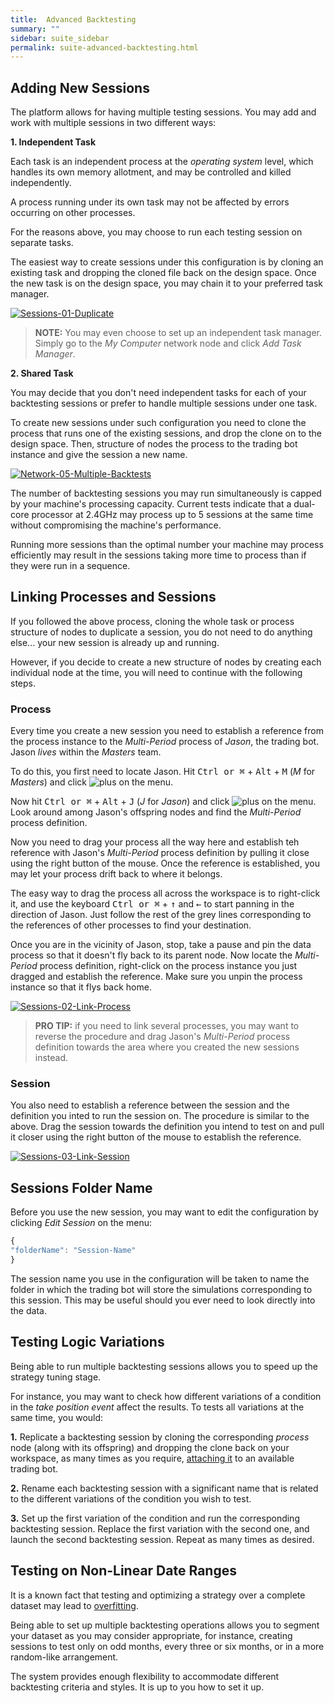 ```yaml
---
title:  Advanced Backtesting
summary: ""
sidebar: suite_sidebar
permalink: suite-advanced-backtesting.html
---
```


## Adding New Sessions

The platform allows for having multiple testing sessions. You may add and work with multiple sessions in two different ways:

**1. Independent Task**

Each task is an independent process at the *operating system* level, which handles its own memory allotment, and may be controlled and killed independently.

A process running under its own task may not be affected by errors occurring on other processes.

For the reasons above, you may choose to run each testing session on separate tasks.

The easiest way to create sessions under this configuration is by cloning an existing task and dropping the cloned file back on the design space. Once the new task is on the design space, you may chain it to your preferred task manager.

[![Sessions-01-Duplicate](https://user-images.githubusercontent.com/13994516/70354911-23d8c000-1871-11ea-8a6c-552ab6e206ce.gif)](https://user-images.githubusercontent.com/13994516/70354911-23d8c000-1871-11ea-8a6c-552ab6e206ce.gif)

> **NOTE:** You may even choose to set up an independent task manager. Simply go to the *My Computer* network node and click *Add Task Manager*.

**2. Shared Task**

You may decide that you don't need independent tasks for each of your backtesting sessions or prefer to handle multiple sessions under one task.

To create new sessions under such configuration you need to clone the process that runs one of the existing sessions, and drop the clone on to the design space. Then, structure of nodes the process to the trading bot instance and give the session a new name.

[![Network-05-Multiple-Backtests](https://user-images.githubusercontent.com/13994516/67272829-90644f00-f4bd-11e9-9559-3f01233ecee8.gif)](https://user-images.githubusercontent.com/13994516/67272829-90644f00-f4bd-11e9-9559-3f01233ecee8.gif)

The number of backtesting sessions you may run simultaneously is capped by your machine's processing capacity. Current tests indicate that a dual-core processor at 2.4GHz may process up to 5 sessions at the same time without compromising the machine's performance.

Running more sessions than the optimal number your machine may process efficiently may result in the sessions taking more time to process than if they were run in a sequence.

## Linking Processes and Sessions

If you followed the above process, cloning the whole task or process structure of nodes to duplicate a session, you do not need to do anything else... your new session is already up and running.

However, if you decide to create a new structure of nodes by creating each individual node at the time, you will need to continue with the following steps.

### Process

Every time you create a new session you need to establish a reference from the process instance to the *Multi-Period* process of *Jason*, the trading bot. Jason *lives* within the *Masters* team.

To do this, you first need to locate Jason. Hit <kbd>Ctrl or &#8984;</kbd> + <kbd>Alt</kbd> + <kbd>M</kbd> (*M* for *Masters*) and click ![plus](https://user-images.githubusercontent.com/13994516/70042962-121cc180-15c0-11ea-8322-018f78524f39.PNG) on the menu.

Now hit <kbd>Ctrl or &#8984;</kbd> + <kbd>Alt</kbd> + <kbd>J</kbd> (*J* for *Jason*) and click ![plus](https://user-images.githubusercontent.com/13994516/70042962-121cc180-15c0-11ea-8322-018f78524f39.PNG) on the menu. Look around among Jason's offspring nodes and find the *Multi-Period* process definition.

Now you need to drag your process all the way here and establish teh reference with Jason's *Multi-Period* process definition by pulling it close using the right button of the mouse. Once the reference is established, you may let your process drift back to where it belongs.

The easy way to drag the process all across the workspace is to right-click it, and use the keyboard <kbd>Ctrl or &#8984;</kbd> + <kbd>&#8593;</kbd> and <kbd>&#8592;</kbd> to start panning in the direction of Jason. Just follow the rest of the grey lines corresponding to the references of other processes to find your destination.

Once you are in the vicinity of Jason, stop, take a pause and pin the data process so that it doesn't fly back to its parent node. Now locate the *Multi-Period* process definition, right-click on the process instance you just dragged and establish the reference. Make sure you unpin the process instance so that it flys back home.

[![Sessions-02-Link-Process](https://user-images.githubusercontent.com/13994516/70355145-b2e5d800-1871-11ea-9bb3-49148772307c.gif)](https://user-images.githubusercontent.com/13994516/70355145-b2e5d800-1871-11ea-9bb3-49148772307c.gif)

> **PRO TIP:** if you need to link several processes, you may want to reverse the procedure and drag Jason's *Multi-Period* process definition towards the area where you created the new sessions instead.

### Session

You also need to establish a reference between the session and the definition you inted to run the session on. The procedure is similar to the above. Drag the session towards the definition you intend to test on and pull it closer using the right button of the mouse to establish the reference.

[![Sessions-03-Link-Session](https://user-images.githubusercontent.com/13994516/70355703-0e649580-1873-11ea-925e-1f0250148d2c.gif)](https://user-images.githubusercontent.com/13994516/70355703-0e649580-1873-11ea-925e-1f0250148d2c.gif)

## Sessions Folder Name

Before you use the new session, you may want to edit the configuration by clicking *Edit Session* on the menu:

```js
{
"folderName": "Session-Name"
}
```

The session name you use in the configuration will be taken to name the folder in which the trading bot will store the simulations corresponding to this session. This may be useful should you ever need to look directly into the data.

## Testing Logic Variations

Being able to run multiple backtesting sessions allows you to speed up the strategy tuning stage.

For instance, you may want to check how different variations of a condition in the *take position event* affect the results. To tests all variations at the same time, you would:

**1.** Replicate a backtesting session by cloning the corresponding *process* node (along with its offspring) and dropping the clone back on your workspace, as many times as you require, [attaching it](Design-Space-Interface#detachment-and-attachment-of-nodes) to an available trading bot.

**2.** Rename each backtesting session with a significant name that is related to the different variations of the condition you wish to test.

**3.** Set up the first variation of the condition and run the corresponding backtesting session. Replace the first variation with the second one, and launch the second backtesting session. Repeat as many times as desired.

## Testing on Non-Linear Date Ranges

It is a known fact that testing and optimizing a strategy over a complete dataset may lead to [overfitting](https://en.wikipedia.org/wiki/Overfitting).

Being able to set up multiple backtesting operations allows you to segment your dataset as you may consider appropriate, for instance, creating sessions to test only on odd months, every three or six months, or in a more random-like arrangement. 

The system provides enough flexibility to accommodate different backtesting criteria and styles. It is up to you how to set it up.